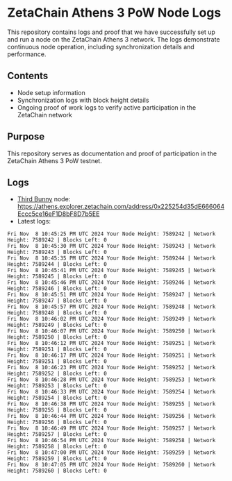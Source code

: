 # ZetaChain Athens 3 PoW Node Logs
This repository contains logs and proof that we have successfully set up and run a node on the ZetaChain Athens 3 network. The logs demonstrate continuous node operation, including synchronization details and performance.

## Contents
- Node setup information
- Synchronization logs with block height details
- Ongoing proof of work logs to verify active participation in the ZetaChain network

## Purpose
This repository serves as documentation and proof of participation in the ZetaChain Athens 3 PoW testnet.

## Logs

- [Third Bunny](https://thirdbunny.xyz/) node: https://athens.explorer.zetachain.com/address/0x225254d35dE666064Eccc5ce16eF1D8bF8D7b5EE
- Latest logs:
```
Fri Nov  8 10:45:25 PM UTC 2024 Your Node Height: 7589242 | Network Height: 7589242 | Blocks Left: 0
Fri Nov  8 10:45:30 PM UTC 2024 Your Node Height: 7589243 | Network Height: 7589243 | Blocks Left: 0
Fri Nov  8 10:45:35 PM UTC 2024 Your Node Height: 7589244 | Network Height: 7589244 | Blocks Left: 0
Fri Nov  8 10:45:41 PM UTC 2024 Your Node Height: 7589245 | Network Height: 7589245 | Blocks Left: 0
Fri Nov  8 10:45:46 PM UTC 2024 Your Node Height: 7589246 | Network Height: 7589246 | Blocks Left: 0
Fri Nov  8 10:45:51 PM UTC 2024 Your Node Height: 7589247 | Network Height: 7589247 | Blocks Left: 0
Fri Nov  8 10:45:57 PM UTC 2024 Your Node Height: 7589248 | Network Height: 7589248 | Blocks Left: 0
Fri Nov  8 10:46:02 PM UTC 2024 Your Node Height: 7589249 | Network Height: 7589249 | Blocks Left: 0
Fri Nov  8 10:46:07 PM UTC 2024 Your Node Height: 7589250 | Network Height: 7589250 | Blocks Left: 0
Fri Nov  8 10:46:12 PM UTC 2024 Your Node Height: 7589251 | Network Height: 7589251 | Blocks Left: 0
Fri Nov  8 10:46:17 PM UTC 2024 Your Node Height: 7589251 | Network Height: 7589251 | Blocks Left: 0
Fri Nov  8 10:46:23 PM UTC 2024 Your Node Height: 7589252 | Network Height: 7589252 | Blocks Left: 0
Fri Nov  8 10:46:28 PM UTC 2024 Your Node Height: 7589253 | Network Height: 7589253 | Blocks Left: 0
Fri Nov  8 10:46:33 PM UTC 2024 Your Node Height: 7589254 | Network Height: 7589254 | Blocks Left: 0
Fri Nov  8 10:46:38 PM UTC 2024 Your Node Height: 7589255 | Network Height: 7589255 | Blocks Left: 0
Fri Nov  8 10:46:44 PM UTC 2024 Your Node Height: 7589256 | Network Height: 7589256 | Blocks Left: 0
Fri Nov  8 10:46:49 PM UTC 2024 Your Node Height: 7589257 | Network Height: 7589257 | Blocks Left: 0
Fri Nov  8 10:46:54 PM UTC 2024 Your Node Height: 7589258 | Network Height: 7589258 | Blocks Left: 0
Fri Nov  8 10:47:00 PM UTC 2024 Your Node Height: 7589259 | Network Height: 7589259 | Blocks Left: 0
Fri Nov  8 10:47:05 PM UTC 2024 Your Node Height: 7589260 | Network Height: 7589260 | Blocks Left: 0
```
